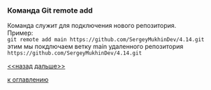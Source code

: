 ### Команда Git remote add  
Команда служит для подключения нового репозитория.  
Пример:  
`git remote add main https://github.com/SergeyMukhinDev/4.14.git`  
этим мы покдлючаем ветку main удаленного репозитория  `https://github.com/SergeyMukhinDev/4.14.git`  

[<<назад](./gitcommit.md)     [дальше>>](./gitbranch.md)  


[к оглавлению](./readme.md)